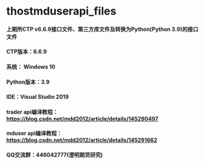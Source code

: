 # thostmduserapi_files

#### 上期所CTP v6.6.9接口文件、第三方库文件及转换为Python(Python 3.9)的接口文件
#### CTP版本：6.6.9
#### 系统： Windows 10
#### Python版本：3.9
#### IDE：Visual Studio 2019
#### trader api编译教程：https://blog.csdn.net/mdd2012/article/details/145290497
#### mduser api编译教程：https://blog.csdn.net/mdd2012/article/details/145291662
#### QQ交流群：446042777(澄明期货研究)